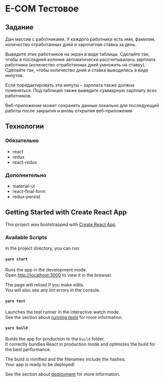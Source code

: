 # E-COM Тестовое

## Задание

Дан массив с работниками.
У каждого работника есть имя, фамилия, количество отработанных дней и зарплатная ставка за день.

Выведите этих работников на экран в виде таблицы.
Сделайте так, чтобы в последней колонке автоматически рассчитывалась зарплата работника (количество отработанных дней умножить на ставку).
Сделайте так, чтобы количество дней и ставка выводились в виде инпутов.

Если поредактировать эти инпуты - зарплата также должна поменяться.
Под таблицей также выведите суммарную зарплату всех работников.

Веб-приложение может сохранять данные локально для последующей работы после закрытия и вновь открытия веб-приложения

## Технологии

### Обязательно

- react
- redux
- react-redux

### Дополнительно

- material-ui
- react-final-form
- redux-persist

## Getting Started with Create React App

This project was bootstrapped with [Create React App](https://github.com/facebook/create-react-app).

### Available Scripts

In the project directory, you can run:

#### `yarn start`

Runs the app in the development mode.\
Open [http://localhost:3000](http://localhost:3000) to view it in the browser.

The page will reload if you make edits.\
You will also see any lint errors in the console.

#### `yarn test`

Launches the test runner in the interactive watch mode.\
See the section about [running tests](https://facebook.github.io/create-react-app/docs/running-tests) for more information.

#### `yarn build`

Builds the app for production to the `build` folder.\
It correctly bundles React in production mode and optimizes the build for the best performance.

The build is minified and the filenames include the hashes.\
Your app is ready to be deployed!

See the section about [deployment](https://facebook.github.io/create-react-app/docs/deployment) for more information.
